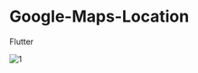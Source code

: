 # Google-Maps-Location
Flutter

![1](https://github.com/FarisHollow/Google-Maps-Location/assets/102200908/8d829a00-e521-4419-9ca5-b31b98e63517)


